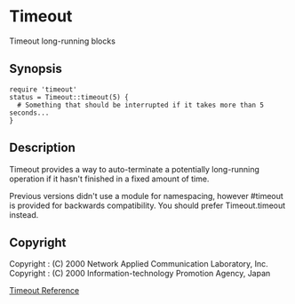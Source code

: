 # Timeout

Timeout long-running blocks

## Synopsis

    require 'timeout'
    status = Timeout::timeout(5) {
      # Something that should be interrupted if it takes more than 5 seconds...
    }

## Description

Timeout provides a way to auto-terminate a potentially long-running operation
if it hasn't finished in a fixed amount of time.

Previous versions didn't use a module for namespacing, however #timeout is
provided for backwards compatibility.  You should prefer Timeout.timeout
instead.

## Copyright

Copyright
:   (C) 2000  Network Applied Communication Laboratory, Inc.
Copyright
:   (C) 2000  Information-technology Promotion Agency, Japan


[Timeout Reference](https://ruby-doc.org/stdlib-2.6/libdoc/timeout/rdoc/Timeout.html)
